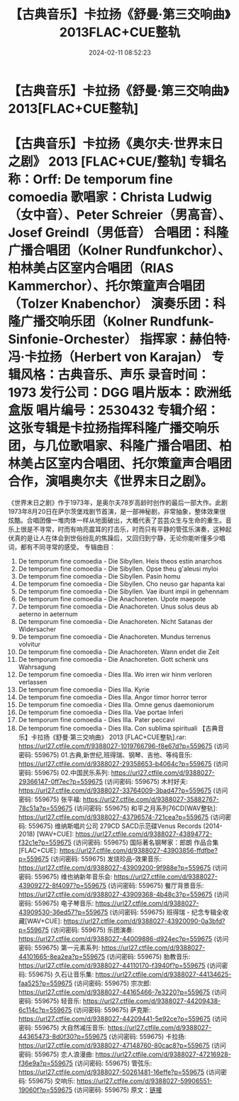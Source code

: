 ﻿---
title: 【古典音乐】卡拉扬《舒曼·第三交响曲》2013FLAC+CUE整轨
date: 2024-02-11 08:52:23
categories: 古典音乐、新世纪、纯音雅乐
tags: 纯音雅乐
---
# 【古典音乐】卡拉扬《舒曼·第三交响曲》2013[FLAC+CUE整轨]

【古典音乐】卡拉扬《奥尔夫·世界末日之剧》 2013
[FLAC+CUE/整轨]
专辑名称：Orff: De temporum fine comoedia
歌唱家：Christa Ludwig（女中音）、Peter Schreier（男高音）、Josef
Greindl（男低音）
合唱团：科隆广播合唱团（Kolner Rundfunkchor）、柏林美占区室内合唱团（RIAS
Kammerchor）、托尔策童声合唱团（Tolzer Knabenchor）
演奏乐团：科隆广播交响乐团（Kolner Rundfunk-Sinfonie-Orchester）
指挥家：赫伯特·冯·卡拉扬（Herbert von Karajan）
专辑风格：古典音乐、声乐
录音时间：1973
发行公司：DGG
唱片版本：欧洲纸盒版
唱片编号：2530432
专辑介绍：
这张专辑是卡拉扬指挥科隆广播交响乐团，与几位歌唱家、科隆广播合唱团、柏林美占区室内合唱团、托尔策童声合唱团合作，演唱奥尔夫《世界末日之剧》。
==========
《世界末日之剧》作于1973年，是奥尔夫78岁高龄时创作的最后一部大作。此剧1973年8月20日在萨尔茨堡戏剧节首演，是一部神秘剧，非常抽象，整体效果很炫酷。合唱团像一堆肉体一样从地面破出，大概代表了芸芸众生与生命的重生。音乐上很是不寻常，时而有响亮震耳的打击乐，时而只有平静的管弦乐演奏，这种起伏真的是让人在体会到世俗纷乱的焦躁后，又回归到宁静，无论你能听懂多少唱词，都有不同寻常的感受。
专辑曲目：
01. De temporum fine comoedia - Die Sibyllen. Heis theos estin
anarchos
02. De temporum fine comoedia - Die Sibyllen. Opse theu g'aleusi
myloi
03. De temporum fine comoedia - Die Sibyllen. Pasin homu
04. De temporum fine comoedia - Die Sibyllen. Cho neuso gar
hapanta kai
05. De temporum fine comoedia - Die Sibyllen. Vae ibunt impii in
gehennam
06. De temporum fine comoedia - Die Anachoreten. Upote
maepote
07. De temporum fine comoedia - Die Anachoreten. Unus solus deus
ab aeterno in aeternum
08. De temporum fine comoedia - Die Anachoreten. Nicht Satanas
der Widersacher
09. De temporum fine comoedia - Die Anachoreten. Mundus terrenus
volvitur
10. De temporum fine comoedia - Die Anachoreten. Wann endet die
Zeit
11. De temporum fine comoedia - Die Anachoreten. Gott schenk uns
Wahrsagung
12. De temporum fine comoedia - Dies Illa. Wo irren wir hinm
verloren verlassen
13. De temporum fine comoedia - Dies Illa. Kyrie
14. De temporum fine comoedia - Dies Illa. Angor timor horror
terror
15. De temporum fine comoedia - Dies Illa. Omne genus
daemoniorum
16. De temporum fine comoedia - Dies Illa. Vae portae Inferi
17. De temporum fine comoedia - Dies Illa. Pater peccavi
18. De temporum fine comoedia - Dies Illa. Con sublima
spirituali
【古典音乐】卡拉扬《舒曼·第三交响曲》 2013 [FLAC+CUE整轨].rar: https://url27.ctfile.com/f/9388027-1019766796-f8e67d?p=559675
(访问密码: 559675)
01.古典,新世纪,班得瑞、钢琴、吉他、等纯音乐: https://url27.ctfile.com/d/9388027-29358653-b4064c?p=559675
(访问密码: 559675)
02.中国民乐系列: https://url27.ctfile.com/d/9388027-29366147-0ff7ec?p=559675
(访问密码: 559675)
木村好夫: https://url27.ctfile.com/d/9388027-33764009-3bad47?p=559675
(访问密码: 559675)
张平福: https://url27.ctfile.com/d/9388027-35882767-78c51a?p=559675
(访问密码: 559675)
和平之月系列76CD[WAV整轨]: https://url27.ctfile.com/d/9388027-43796574-721cea?p=559675
(访问密码: 559675)
维纳斯唱片公司 279CD SACD示范碟Venus Records (2014-2018) [WAV+CUE]:
https://url27.ctfile.com/d/9388027-43894772-f32c1e?p=559675
(访问密码: 559675)
国际著名钢琴家：郎朗 作品合集[FLAC+CUE]: https://url27.ctfile.com/d/9388027-43903856-ffdfbe?p=559675
(访问密码: 559675)
发烧珍品-效果音乐: https://url27.ctfile.com/d/9388027-43909200-9f988e?p=559675
(访问密码: 559675)
维也纳新年音乐会: https://url27.ctfile.com/d/9388027-43909272-8f4097?p=559675
(访问密码: 559675)
餐厅背景音乐: https://url27.ctfile.com/d/9388027-43909368-4b48c3?p=559675
(访问密码: 559675)
电子琴音乐: https://url27.ctfile.com/d/9388027-43909530-36ed57?p=559675
(访问密码: 559675)
班得瑞 - 纪念专辑全收藏[WAV+CUE]: https://url27.ctfile.com/d/9388027-43920090-0a3bfd?p=559675
(访问密码: 559675)
乐团演奏: https://url27.ctfile.com/d/9388027-44009886-d924ec?p=559675
(访问密码: 559675)
第一元素系列: https://url27.ctfile.com/d/9388027-44101665-8ea2ea?p=559675
(访问密码: 559675)
胎教音乐: https://url27.ctfile.com/d/9388027-44110170-f3940f?p=559675
(访问密码: 559675)
久石让音乐集: https://url27.ctfile.com/d/9388027-44134625-faa525?p=559675
(访问密码: 559675)
宗次郎: https://url27.ctfile.com/d/9388027-44165466-7e3220?p=559675
(访问密码: 559675)
轻音乐: https://url27.ctfile.com/d/9388027-44209438-6c114c?p=559675
(访问密码: 559675)
萨克斯: https://url27.ctfile.com/d/9388027-44209441-5e92ce?p=559675
(访问密码: 559675)
大自然减压音乐: https://url27.ctfile.com/d/9388027-44365473-8d0f30?p=559675
(访问密码: 559675)
卡拉扬: https://url27.ctfile.com/d/9388027-47148760-80cac8?p=559675
(访问密码: 559675)
恋人浪漫曲: https://url27.ctfile.com/d/9388027-47216928-f36e9a?p=559675
(访问密码: 559675)
管弦乐: https://url27.ctfile.com/d/9388027-50261481-16effe?p=559675
(访问密码: 559675)
交响乐: https://url27.ctfile.com/d/9388027-59906551-19060f?p=559675
(访问密码: 559675)
原文：[链接](https://blog.sina.com.cn/s/blog_1647c7e76010314fw.html)
